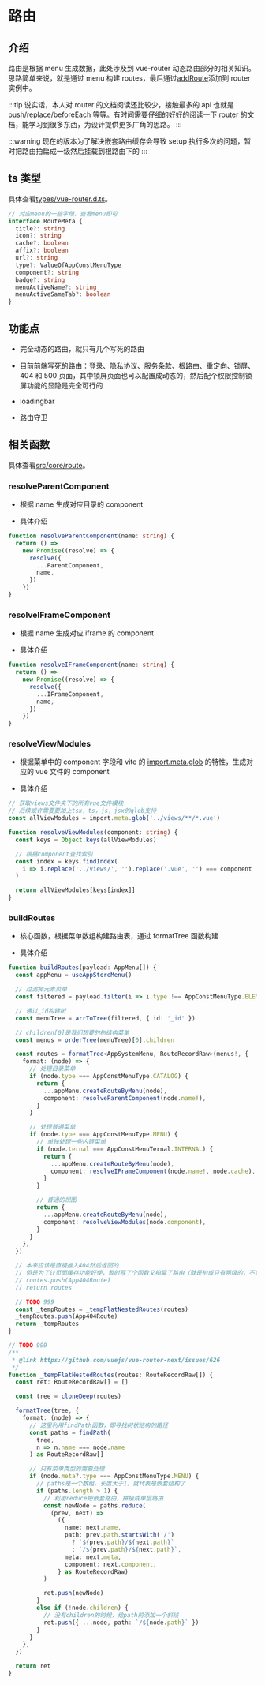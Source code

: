 # 路由

## 介绍

路由是根据 menu 生成数据，此处涉及到 vue-router 动态路由部分的相关知识。思路简单来说，就是通过 menu 构建 routes，最后通过[addRoute](https://next.router.vuejs.org/api/#addroute)添加到 router 实例中。

:::tip
说实话，本人对 router 的文档阅读还比较少，接触最多的 api 也就是 push/replace/beforeEach 等等。有时间需要仔细的好好的阅读一下 router 的文档，能学习到很多东西，为设计提供更多广角的思路。
:::

:::warning
现在的版本为了解决嵌套路由缓存会导致 setup 执行多次的问题，暂时把路由拍扁成一级然后挂载到根路由下的
:::

## ts 类型

具体查看[types/vue-router.d.ts](https://github.com/Zhaocl1997/walnut-admin-client/blob/naive-ui/types/vue-router.d.ts)。

```ts
// 对应menu的一些字段，查看menu即可
interface RouteMeta {
  title?: string
  icon?: string
  cache?: boolean
  affix?: boolean
  url?: string
  type?: ValueOfAppConstMenuType
  component?: string
  badge?: string
  menuActiveName?: string
  menuActiveSameTab?: boolean
}
```

## 功能点

- 完全动态的路由，就只有几个写死的路由

- 目前前端写死的路由：登录、隐私协议、服务条款、根路由、重定向、锁屏、404 和 500 页面，其中锁屏页面也可以配置成动态的，然后配个权限控制锁屏功能的显隐是完全可行的

- loadingbar

- 路由守卫

## 相关函数

具体查看[src/core/route](https://github.com/Zhaocl1997/walnut-admin-client/blob/naive-ui/src/core/route.ts)。

### resolveParentComponent

- 根据 name 生成对应目录的 component

- 具体介绍

```ts
function resolveParentComponent(name: string) {
  return () =>
    new Promise((resolve) => {
      resolve({
        ...ParentComponent,
        name,
      })
    })
}
```

### resolveIFrameComponent

- 根据 name 生成对应 iframe 的 component

- 具体介绍

```ts
function resolveIFrameComponent(name: string) {
  return () =>
    new Promise((resolve) => {
      resolve({
        ...IFrameComponent,
        name,
      })
    })
}
```

### resolveViewModules

- 根据菜单中的 component 字段和 vite 的 [import.meta.glob](https://cn.vitejs.dev/guide/features.html#glob-import) 的特性，生成对应的 vue 文件的 component

- 具体介绍

```ts
// 获取views文件夹下的所有vue文件模块
// 后续或许需要要加上tsx，ts，js，jsx的glob支持
const allViewModules = import.meta.glob('../views/**/*.vue')

function resolveViewModules(component: string) {
  const keys = Object.keys(allViewModules)

  // 根据component查找索引
  const index = keys.findIndex(
    i => i.replace('../views/', '').replace('.vue', '') === component
  )

  return allViewModules[keys[index]]
}
```

### buildRoutes

- 核心函数，根据菜单数组构建路由表，通过 formatTree 函数构建

- 具体介绍

```ts
function buildRoutes(payload: AppMenu[]) {
  const appMenu = useAppStoreMenu()

  // 过滤掉元素菜单
  const filtered = payload.filter(i => i.type !== AppConstMenuType.ELEMENT)

  // 通过_id构建树
  const menuTree = arrToTree(filtered, { id: '_id' })

  // children[0]是我们想要的树结构菜单
  const menus = orderTree(menuTree)[0].children

  const routes = formatTree<AppSystemMenu, RouteRecordRaw>(menus!, {
    format: (node) => {
      // 处理目录菜单
      if (node.type === AppConstMenuType.CATALOG) {
        return {
          ...appMenu.createRouteByMenu(node),
          component: resolveParentComponent(node.name!),
        }
      }

      // 处理普通菜单
      if (node.type === AppConstMenuType.MENU) {
        // 单独处理一些内链菜单
        if (node.ternal === AppConstMenuTernal.INTERNAL) {
          return {
            ...appMenu.createRouteByMenu(node),
            component: resolveIFrameComponent(node.name!, node.cache),
          }
        }

        // 普通的视图
        return {
          ...appMenu.createRouteByMenu(node),
          component: resolveViewModules(node.component),
        }
      }
    },
  })

  // 本来应该是直接推入404然后返回的
  // 但是为了让页面缓存功能好使，暂时写了个函数又拍扁了路由（就是拍成只有两级的，不是原来嵌套的模式）
  // routes.push(App404Route)
  // return routes

  // TODO 999
  const _tempRoutes = _tempFlatNestedRoutes(routes)
  _tempRoutes.push(App404Route)
  return _tempRoutes
}

// TODO 999
/**
 * @link https://github.com/vuejs/vue-router-next/issues/626
 */
function _tempFlatNestedRoutes(routes: RouteRecordRaw[]) {
  const ret: RouteRecordRaw[] = []

  const tree = cloneDeep(routes)

  formatTree(tree, {
    format: (node) => {
      // 这里利用findPath函数，即寻找树状结构的路径
      const paths = findPath(
        tree,
        n => n.name === node.name
      ) as RouteRecordRaw[]

      // 只有菜单类型的需要处理
      if (node.meta?.type === AppConstMenuType.MENU) {
        // paths是一个数组，长度大于1，就代表是嵌套结构了
        if (paths.length > 1) {
          // 利用reduce把嵌套路由，拼接成单层路由
          const newNode = paths.reduce(
            (prev, next) =>
              ({
                name: next.name,
                path: prev.path.startsWith('/')
                  ? `${prev.path}/${next.path}`
                  : `/${prev.path}/${next.path}`,
                meta: next.meta,
                component: next.component,
              } as RouteRecordRaw)
          )

          ret.push(newNode)
        }
        else if (!node.children) {
          // 没有children的时候，给path前添加一个斜线
          ret.push({ ...node, path: `/${node.path}` })
        }
      }
    },
  })

  return ret
}
```
